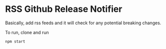 # RSS Github Release Notifier

Basically, add rss feeds and it will check for any potential breaking changes.

To run, clone and run

```
npm start
```
